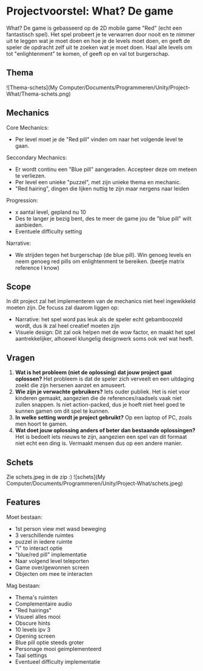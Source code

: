 # Projectvoorstel: What? De game

What? De game is gebasseerd op de 2D mobile game "Red" (echt een fantastisch spel). Het spel probeert je te verwarren door nooit en te nimmer uit te leggen wat je moet doen en hoe je de levels moet doen, en geeft de speler de opdracht zelf uit te zoeken wat je moet doen. Haal alle levels om tot "enlightenment" te komen, of geeft op en val tot burgerschap.

## Thema

![Thema-schets](My Computer/Documents/Programmeren/Unity/Project-What/Thema-schets.png)


## Mechanics
Core Mechanics:
- Per level moet je de "Red pill" vinden om naar het volgende level te gaan.

Seccondary Mechanics:
- Er wordt continu een "Blue pill" aangeraden. Accepteer deze om meteen te verliezen.
- Per level een unieke "puzzel", met zijn unieke thema en mechanic.
- "Red hairing", dingen die lijken nuttig te zijn maar nergens naar leiden

Progression:
- x aantal level, gepland nu 10
- Des te langer je bezig bent, des te meer de game jou de "blue pill" wilt aanbieden.
- Eventuele difficulty setting

Narrative:
- We strijden tegen het burgerschap (de blue pill). Win genoeg levels en neem genoeg red pills om enlightenment te bereiken. (beetje matrix reference I know)

## Scope
In dit project zal het implementeren van de mechanics niet heel ingewikkeld moeten zijn. De focuss zal daarom liggen op:
- Narrative: het spel word pas leuk als de speler echt gebamboozeld wordt, dus ik zal heel creatief moeten zijn
- Visuele design: Dit zal ook helpen met de wow factor, en maakt het spel aantrekkelijker, alhoewel klungelig designwerk soms ook wel wat heeft.

## Vragen
1. **Wat is het probleem (niet de oplossing) dat jouw project gaat oplossen?** Het probleem is dat de speler zich verveelt en een uitdaging zoekt die zijn hersenen aanzet en amuseert.
2. **Wie zijn je verwachte gebruikers?** Iets ouder publiek. Het is niet voor kinderen gemaakt, aangezien die de references/raadsels vaak niet zullen snappen. Is niet action-packed, dus je hoeft niet heel goed te kunnen gamen om dit spel te kunnen.
3. **In welke setting wordt je project gebruikt?** Op een laptop of PC, zoals men hoort te gamen.
4. **Wat doet jouw oplossing anders of beter dan bestaande oplossingen?** Het is bedoelt iets nieuws te zijn, aangezien een spel van dit formaat niet echt een ding is. Vermaakt mensen dus op een andere manier.

## Schets
Zie schets.jpeg in de zip :)
![schets](My Computer/Documents/Programmeren/Unity/Project-What/schets.jpeg)

## Features
Moet bestaan:
- 1st person view met wasd beweging
- 3 verschillende ruimtes
- puzzel in iedere ruimte
- "i" to interact optie
- "blue/red pill" implementatie
- Naar volgend level teleporten
- Game over/gewonnen screen
- Objecten om mee te interacten

Mag bestaan:
- Thema's ruimten
- Complementaire audio
- "Red hairings"
- Visueel alles mooi
- Obscure hints
- 10 levels ipv 3
- Opening screen
- Blue pill optie steeds groter
- Personage mooi geimplementeerd
- Taal settings
- Eventueel difficulty implementatie
